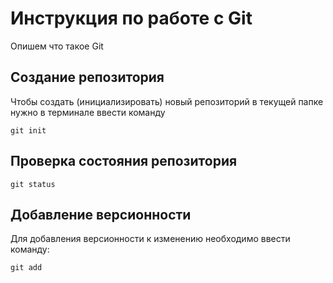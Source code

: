 # Инструкция по работе с Git

Опишем что такое Git

## Создание репозитория

Чтобы создать (инициализировать) новый репозиторий в текущей папке нужно в терминале ввести команду

    git init

## Проверка состояния репозитория

    git status

## Добавление версионности

Для добавления версионности к изменению необходимо ввести команду:

    git add


